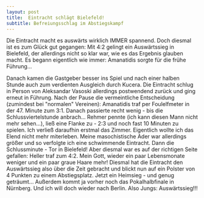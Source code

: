 ```yaml
---
layout: post
title:  Eintracht schlägt Bielefeld!
subtitle: Befreiungsschlag im Abstiegskampf
---
```


Die Eintracht macht es auswärts wirklich IMMER spannend. Doch diesmal ist es zum Glück gut gegangen: Mit 4:2 gelingt ein Auswärtssieg in Bielefeld, der allerdings nicht so klar war, wie es das Ergebnis glauben macht. Es begann eigentlich wie immer: Amanatidis sorgte für die frühe Führung...

Danach kamen die Gastgeber besser ins Spiel und nach einer halben Stunde auch zum verdienten Ausgleich durch Kucera. Die Eintracht schlug in Person von Aleksandar Vasoski allerdings postwendend zurück und ging erneut in Führung. Nach der Pause die vermeintliche Entscheidung (zumindest bei "normalen" Vereinen): Amanatidis traf per Foulelfmeter in der 47. Minute zum 3:1. Danach passierte recht wenig - bis die Schlussviertelstunde anbrach... Rehmer pennte (ich kann diesen Mann nicht mehr sehen...), ließ eine Flanke zu - 2:3 und noch fast 10 Minuten zu spielen. Ich verließ daraufhin erstmal das Zimmer. Eigentlich wollte ich das Elend nicht mehr miterleben. Meine masochistische Ader war allerdings größer und so verfolgte ich eine schwimmende Eintracht. Dann die Schlussminute - Tor in Bielefeld! Aber diesmal war es auf der richtigen Seite gefallen: Heller traf zum 4:2. Mein Gott, wieder ein paar Lebensmonate weniger und ein paar graue Haare mehr! Diesmal hat die Eintracht den Auswärtssieg also über die Zeit gebracht und blickt nun auf ein Polster von 4 Punkten zu einem Abstiegsplatz. Jetzt ein Heimsieg - und genug geträumt... Außerdem kommt ja vorher noch das Pokalhalbfinale in Nürnberg. Und ich will doch wieder nach Berlin. Also Jungs: Auswärtssieg!!!
